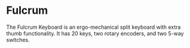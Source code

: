 # Fulcrum
The Fulcrum Keyboard is an ergo-mechanical split keyboard with extra thumb functionality. It has 20 keys, two rotary encoders, and two 5-way switches.


